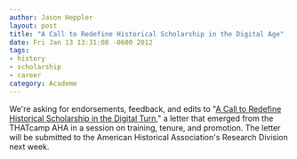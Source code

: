 ```yaml
---
author: Jason Heppler
layout: post
title: "A Call to Redefine Historical Scholarship in the Digital Age"
date: Fri Jan 13 13:31:08 -0600 2012
tags:  
- history
- scholarship
- career
category: Academe
---
```

We're asking for endorsements, feedback, and edits to "[A Call to Redefine Historical Scholarship in the Digital Turn](https://docs.google.com/document/d/13D5HjjcnnAHoNaUIjwFHET83_r7kYtM0CPTYGhcMrjM/edit)," a letter that emerged from the THATcamp AHA in a session on training, tenure, and promotion. The letter will be submitted to the American Historical Association's Research Division next week.
